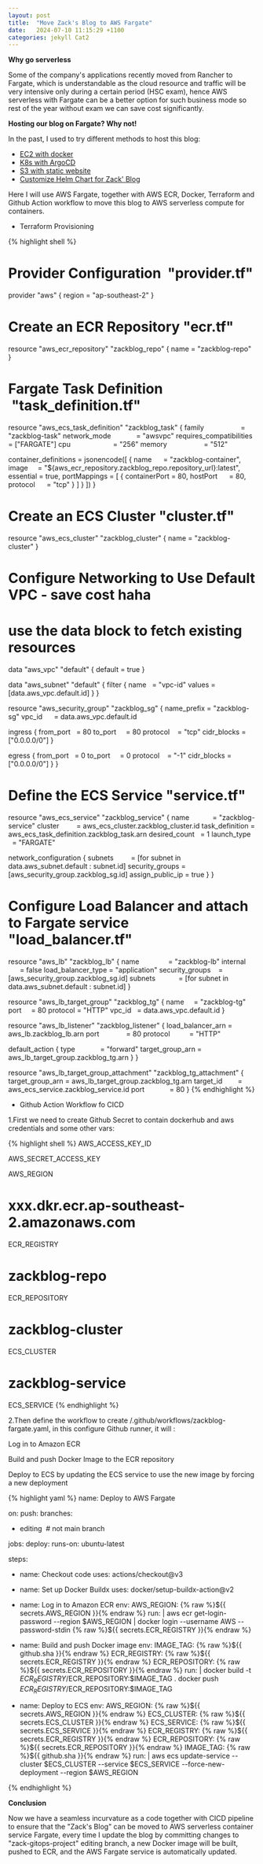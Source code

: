 ```yaml
---
layout: post
title:  "Move Zack's Blog to AWS Fargate"
date:   2024-07-10 11:15:29 +1100
categories: jekyll Cat2
---
```


<b>Why go serverless</b>

Some of the company's applications recently moved from Rancher to Fargate, which is understandable as the cloud resource and traffic will be very intensive only during a certain period (HSC exam), hence AWS serverless with Fargate can be a better option for such business mode so rest of the year without exam we can save cost significantly. 

<b>Hosting our blog on Fargate? Why not!</b>

In the past, I used to try different methods to host this blog:

- [EC2 with docker](https://zackz.site/jekyll/cat2/2023/11/02/about-this-project.html)
- [K8s with ArgoCD](https://zackz.site/jekyll/cat2/2023/11/07/ArgoCD.html)
- [S3 with static website](https://zackz.site/jekyll/cat2/2024/04/30/serverless.html)
- [Customize Helm Chart for Zack' Blog](https://zackz.site/jekyll/cat2/2024/05/12/Helm.html)

Here I will use AWS Fargate, together with AWS ECR, Docker, Terraform and Github Action workflow to move this blog to AWS serverless compute for containers. 

- Terraform Provisioning

{% highlight shell %}

# Provider Configuration  "provider.tf"
provider "aws" {
 region = "ap-southeast-2"
}

# Create an ECR Repository "ecr.tf"
resource "aws_ecr_repository" "zackblog_repo" {
 name = "zackblog-repo"
}

# Fargate Task Definition  "task_definition.tf"
resource "aws_ecs_task_definition" "zackblog_task" {
 family                   = "zackblog-task"
 network_mode             = "awsvpc"
 requires_compatibilities = ["FARGATE"]
 cpu                      = "256"
 memory                   = "512"

 container_definitions = jsonencode([
 {
 name      = "zackblog-container",
 image     = "${aws_ecr_repository.zackblog_repo.repository_url}:latest",
 essential = true,
 portMappings = [
 {
 containerPort = 80,
 hostPort      = 80,
 protocol      = "tcp"
 }
 ]
 }
 ])
}

# Create an ECS Cluster "cluster.tf"
resource "aws_ecs_cluster" "zackblog_cluster" {
 name = "zackblog-cluster"
}

# Configure Networking to Use Default VPC - save cost haha
# use the data block to fetch existing resources
data "aws_vpc" "default" {
 default = true
}

data "aws_subnet" "default" {
 filter {
 name   = "vpc-id"
 values = [data.aws_vpc.default.id]
 }
}

resource "aws_security_group" "zackblog_sg" {
 name_prefix = "zackblog-sg"
 vpc_id      = data.aws_vpc.default.id

 ingress {
 from_port   = 80
 to_port     = 80
 protocol    = "tcp"
 cidr_blocks = ["0.0.0.0/0"]
 }

 egress {
 from_port   = 0
 to_port     = 0
 protocol    = "-1"
 cidr_blocks = ["0.0.0.0/0"]
 }
}

# Define the ECS Service "service.tf"
resource "aws_ecs_service" "zackblog_service" {
 name            = "zackblog-service"
 cluster         = aws_ecs_cluster.zackblog_cluster.id
 task_definition = aws_ecs_task_definition.zackblog_task.arn
 desired_count   = 1
 launch_type     = "FARGATE"

 network_configuration {
 subnets         = [for subnet in data.aws_subnet.default : subnet.id]
 security_groups = [aws_security_group.zackblog_sg.id]
 assign_public_ip = true
 }
}

# Configure Load Balancer and attach to Fargate service "load_balancer.tf"
resource "aws_lb" "zackblog_lb" {
 name               = "zackblog-lb"
 internal           = false
 load_balancer_type = "application"
 security_groups    = [aws_security_group.zackblog_sg.id]
 subnets            = [for subnet in data.aws_subnet.default : subnet.id]
}

resource "aws_lb_target_group" "zackblog_tg" {
 name     = "zackblog-tg"
 port     = 80
 protocol = "HTTP"
 vpc_id   = data.aws_vpc.default.id
}

resource "aws_lb_listener" "zackblog_listener" {
 load_balancer_arn = aws_lb.zackblog_lb.arn
 port              = 80
 protocol          = "HTTP"

 default_action {
 type             = "forward"
 target_group_arn = aws_lb_target_group.zackblog_tg.arn
 }
}

resource "aws_lb_target_group_attachment" "zackblog_tg_attachment" {
 target_group_arn = aws_lb_target_group.zackblog_tg.arn
 target_id        = aws_ecs_service.zackblog_service.id
 port             = 80
}
{% endhighlight %}

- Github Action Workflow fo CICD

1.First we need to create Github Secret to contain dockerhub and aws credentials and some other vars:

{% highlight shell %}
AWS_ACCESS_KEY_ID

AWS_SECRET_ACCESS_KEY

AWS_REGION

# xxx.dkr.ecr.ap-southeast-2.amazonaws.com
ECR_REGISTRY  

# zackblog-repo
ECR_REPOSITORY  

# zackblog-cluster
ECS_CLUSTER 

# zackblog-service
ECS_SERVICE 
{% endhighlight %}

2.Then define the workflow to create /.github/workflows/zackblog-fargate.yaml, in this configure Github runner, it will : 

Log in to Amazon ECR

Build and push Docker Image to the ECR repository

Deploy to ECS by updating the ECS service to use the new image by forcing a new deployment


{% highlight yaml %}
name: Deploy to AWS Fargate

on:
 push:
 branches:
 - editing  # not main branch

jobs:
 deploy:
 runs-on: ubuntu-latest

 steps:
 - name: Checkout code
 uses: actions/checkout@v3

 - name: Set up Docker Buildx
 uses: docker/setup-buildx-action@v2

 - name: Log in to Amazon ECR
 env:
 AWS_REGION: {% raw %}${{ secrets.AWS_REGION }}{% endraw %}
 run: |
 aws ecr get-login-password --region $AWS_REGION | docker login --username AWS --password-stdin {% raw %}${{ secrets.ECR_REGISTRY }}{% endraw %}

 - name: Build and push Docker image
 env:
 IMAGE_TAG: {% raw %}${{ github.sha }}{% endraw %}
 ECR_REGISTRY: {% raw %}${{ secrets.ECR_REGISTRY }}{% endraw %}
 ECR_REPOSITORY: {% raw %}${{ secrets.ECR_REPOSITORY }}{% endraw %}
 run: |
 docker build -t $ECR_REGISTRY/$ECR_REPOSITORY:$IMAGE_TAG .
 docker push $ECR_REGISTRY/$ECR_REPOSITORY:$IMAGE_TAG

 - name: Deploy to ECS
 env:
 AWS_REGION: {% raw %}${{ secrets.AWS_REGION }}{% endraw %}
 ECS_CLUSTER: {% raw %}${{ secrets.ECS_CLUSTER }}{% endraw %}
 ECS_SERVICE: {% raw %}${{ secrets.ECS_SERVICE }}{% endraw %}
 ECR_REGISTRY: {% raw %}${{ secrets.ECR_REGISTRY }}{% endraw %}
 ECR_REPOSITORY: {% raw %}${{ secrets.ECR_REPOSITORY }}{% endraw %}
 IMAGE_TAG: {% raw %}${{ github.sha }}{% endraw %}
 run: |
 aws ecs update-service --cluster $ECS_CLUSTER --service $ECS_SERVICE --force-new-deployment --region $AWS_REGION

{% endhighlight %}

<b> Conclusion</b>

Now we have a seamless incurvature as a code together with CICD pipeline to ensure that the "Zack's Blog" can be moved to AWS serverless container service Fargate, every time I update the blog by committing changes to "zack-gitops-project" editing branch, a new Docker image will be built, pushed to ECR, and the AWS Fargate service is automatically updated.  